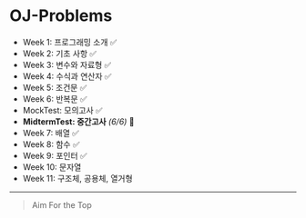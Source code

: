 ﻿# OJ-Problems

+ Week 1: 프로그래밍 소개 ✅
+ Week 2: 기초 사항 ✅
+ Week 3: 변수와 자료형 ✅
+ Week 4: 수식과 연산자 ✅
+ Week 5: 조건문 ✅
+ Week 6: 반복문 ✅
+ MockTest: 모의고사 ✅
+ **MidtermTest: 중간고사** *(6/6)* 💯
+ Week 7: 배열 ✅
+ Week 8: 함수 ✅
+ Week 9: 포인터 ✅
+ Week 10: 문자열
+ Week 11: 구조체, 공용체, 열거형
---
>Aim For the Top
